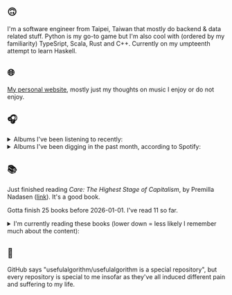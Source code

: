 ## 🙃

I'm a software engineer from Taipei, Taiwan that mostly do backend & data related stuff. Python is my go-to game but I'm also cool with (ordered by my familiarity) TypeSript, Scala, Rust and C++. Currently on my umpteenth attempt to learn Haskell.

## 🌐

[My personal website](https://usefulalgorithm.github.io/), mostly just my thoughts on music I enjoy or do not enjoy.

## 🎧

<details>
<summary>Albums I've been listening to recently:</summary>

- _GULP_, by Facta
- _Borez_, by Borez, Beau Wanzer, Rezzett
- _Lifetime_, by Erika de Casier
- _Dissever_, by Emptyset
- _no floor_, by More Eaze, claire rousay
- _Frances the Mute_, by The Mars Volta
- _rubberneck_, by (un)familiar.
- _Nightclouds_, by Ellen Arkbro
- _ps / dm_, by spirit blue
- _A City Drowned in God's Black Tears_, by Infinity Knives, Brian Ennals
- _Egotrip_, by John michel, Anthony James
- _Magic, Alive!_, by McKinley Dixon
- _Black Man!_, by Teller Bank$, Wino Willy

</details>

<details>
<summary>Albums I've been digging in the past month, according to Spotify:</summary>

- _勇気_, by betcover!!
- _Magic, Alive!_, by McKinley Dixon
- _A City Drowned in God's Black Tears_, by Infinity Knives, Brian Ennals
- _rubberneck_, by (un)familiar.
- _Like A Ribbon_, by John Glacier
- _ps / dm_, by spirit blue
- _Super Tecmo Bo_, by Boldy James, The Alchemist
- _caroline 2_, by caroline
- _Totality_, by Natural Information Society, Bitchin Bajas
- _Let Me Out_, by Fatboi Sharif, Driveby
- _Blue Veil_, by Lucy Railton
- _Egotrip_, by John michel, Anthony James
- _Excelsior_, by Benny The Butcher
- _Palm_, by Kukangendai
- _The Crying Nudes_, by The Crying Nudes

</details>

## 📚

Just finished reading _Care: The Highest Stage of Capitalism_, by Premilla Nadasen ([link](https://hardcover.app/books/care-the-highest-stage-of-capitalism)). It's a good book.

Gotta finish 25 books before 2026-01-01. I've read 11 so far.

<details>
<summary>I'm currently reading these books (lower down = less likely I remember much about the content):</summary>

- _The Absence of Myth: Writings on Surrealism_, by Georges Bataille, Michael   Richardson ([link](https://hardcover.app/books/the-absence-of-myth-writings-on-surrealism))
- _Genesis and Trace: Derrida Reading Husserl and Heidegger_, by Paola Marrati, Simon Sparks ([link](https://hardcover.app/books/genesis-and-trace))
- _Philosophical Chemistry: Genealogy of a Scientific Field_, by Manuel DeLanda ([link](https://hardcover.app/books/philosophical-chemistry))
- _Political Categories: Thinking Beyond Concepts_, by Michael Marder ([link](https://hardcover.app/books/political-categories))
- _Regeneration_, by Pat Barker ([link](https://hardcover.app/books/regeneration-1991))
- _K-punk_, by Mark Fisher ([link](https://hardcover.app/books/k-punk-2018))
- _A Biography of Ordinary Man: On Authorities and Minorities_, by François Laruelle, Jessie Hock, and friends ([link](https://hardcover.app/books/a-biography-of-ordinary-man))
- _A Short History of Decay_, by Emil M. Cioran, Richard Howard ([link](https://hardcover.app/books/a-short-history-of-decay))
- _Anti-Oedipus_, by Gilles Deleuze, Félix Guattari ([link](https://hardcover.app/books/anti-oedipus))
- _A Thousand Plateaus_, by Gilles Deleuze, Félix Guattari ([link](https://hardcover.app/books/a-thousand-plateaus))

</details>

## 💬

GitHub says "usefulalgorithm/usefulalgorithm is a special repository", but every repository is special to me insofar as they've all induced different pain and suffering to my life.